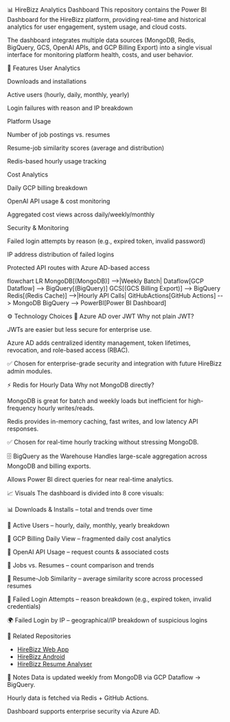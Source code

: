 📊 HireBizz Analytics Dashboard
This repository contains the Power BI Dashboard for the HireBizz platform, providing real-time and historical analytics for user engagement, system usage, and cloud costs.

The dashboard integrates multiple data sources (MongoDB, Redis, BigQuery, GCS, OpenAI APIs, and GCP Billing Export) into a single visual interface for monitoring platform health, costs, and user behavior.

🚀 Features
User Analytics

Downloads and installations

Active users (hourly, daily, monthly, yearly)

Login failures with reason and IP breakdown

Platform Usage

Number of job postings vs. resumes

Resume-job similarity scores (average and distribution)

Redis-based hourly usage tracking

Cost Analytics

Daily GCP billing breakdown

OpenAI API usage & cost monitoring

Aggregated cost views across daily/weekly/monthly

Security & Monitoring

Failed login attempts by reason (e.g., expired token, invalid password)

IP address distribution of failed logins

Protected API routes with Azure AD-based access

flowchart LR
    MongoDB[(MongoDB)] -->|Weekly Batch| Dataflow[GCP Dataflow] --> BigQuery[(BigQuery)]
    GCS[(GCS Billing Export)] --> BigQuery
    Redis[(Redis Cache)] -->|Hourly API Calls| GitHubActions[GitHub Actions] --> MongoDB
    BigQuery --> PowerBI[Power BI Dashboard]


⚙️ Technology Choices
🔑 Azure AD over JWT
Why not plain JWT?

JWTs are easier but less secure for enterprise use.

Azure AD adds centralized identity management, token lifetimes, revocation, and role-based access (RBAC).

✅ Chosen for enterprise-grade security and integration with future HireBizz admin modules.

⚡ Redis for Hourly Data
Why not MongoDB directly?

MongoDB is great for batch and weekly loads but inefficient for high-frequency hourly writes/reads.

Redis provides in-memory caching, fast writes, and low latency API responses.

✅ Chosen for real-time hourly tracking without stressing MongoDB.

🗄️ BigQuery as the Warehouse
Handles large-scale aggregation across MongoDB and billing exports.

Allows Power BI direct queries for near real-time analytics.

📈 Visuals
The dashboard is divided into 8 core visuals:

📊 Downloads & Installs – total and trends over time

👥 Active Users – hourly, daily, monthly, yearly breakdown

💸 GCP Billing Daily View – fragmented daily cost analytics

🧾 OpenAI API Usage – request counts & associated costs

📑 Jobs vs. Resumes – count comparison and trends

🎯 Resume-Job Similarity – average similarity score across processed resumes

🚨 Failed Login Attempts – reason breakdown (e.g., expired token, invalid credentials)

🌍 Failed Login by IP – geographical/IP breakdown of suspicious logins

🔗 Related Repositories
- [HireBizz Web App](https://github.com/akp2609/hirebizz)
- [HireBizz Android](https://github.com/akp2609/hirebizz-mobile)
- [HireBizz Resume Analyser](https://github.com/akp2609/resume-analyzer-microservice)

📌 Notes
Data is updated weekly from MongoDB via GCP Dataflow → BigQuery.

Hourly data is fetched via Redis + GitHub Actions.

Dashboard supports enterprise security via Azure AD.